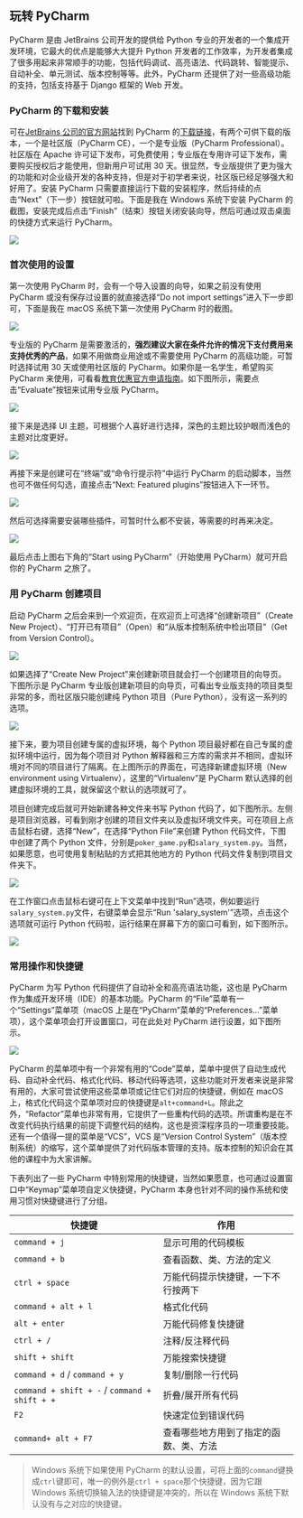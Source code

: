 ## 玩转 PyCharm

PyCharm 是由 JetBrains 公司开发的提供给 Python 专业的开发者的一个集成开发环境，它最大的优点是能够大大提升 Python 开发者的工作效率，为开发者集成了很多用起来非常顺手的功能，包括代码调试、高亮语法、代码跳转、智能提示、自动补全、单元测试、版本控制等等。此外，PyCharm 还提供了对一些高级功能的支持，包括支持基于 Django 框架的 Web 开发。

### PyCharm 的下载和安装

可在[JetBrains 公司的官方网站](https://www.jetbrains.com/)找到 PyCharm 的[下载链接](https://www.jetbrains.com/pycharm/download/)，有两个可供下载的版本，一个是社区版（PyCharm CE），一个是专业版（PyCharm Professional）。社区版在 Apache 许可证下发布，可免费使用；专业版在专用许可证下发布，需要购买授权后才能使用，但新用户可试用 30 天。很显然，专业版提供了更为强大的功能和对企业级开发的各种支持，但是对于初学者来说，社区版已经足够强大和好用了。安装 PyCharm 只需要直接运行下载的安装程序，然后持续的点击“Next”（下一步）按钮就可啦。下面是我在 Windows 系统下安装 PyCharm 的截图，安装完成后点击“Finish”（结束）按钮关闭安装向导，然后可通过双击桌面的快捷方式来运行 PyCharm。

![](res/pycharm-installation.png)

### 首次使用的设置

第一次使用 PyCharm 时，会有一个导入设置的向导，如果之前没有使用 PyCharm 或没有保存过设置的就直接选择“Do not import settings”进入下一步即可，下面是我在 macOS 系统下第一次使用 PyCharm 时的截图。

![](res/pycharm-import-settings.png)

专业版的 PyCharm 是需要激活的，**强烈建议大家在条件允许的情况下支付费用来支持优秀的产品**，如果不用做商业用途或不需要使用 PyCharm 的高级功能，可暂时选择试用 30 天或使用社区版的 PyCharm。如果你是一名学生，希望购买 PyCharm 来使用，可看看[教育优惠官方申请指南](https://sales.jetbrains.com/hc/zh-cn/articles/207154369)。如下图所示，需要点击“Evaluate”按钮来试用专业版 PyCharm。

![](res/pycharm-activation.png)

接下来是选择 UI 主题，可根据个人喜好进行选择，深色的主题比较护眼而浅色的主题对比度更好。

![](res/pycharm-ui-themes.png)

再接下来是创建可在“终端”或“命令行提示符”中运行 PyCharm 的启动脚本，当然也可不做任何勾选，直接点击“Next: Featured plugins”按钮进入下一环节。

![](res/pycharm-create-launcher.png)

然后可选择需要安装哪些插件，可暂时什么都不安装，等需要的时再来决定。

![](res/pycharm-install-plugins.png)

最后点击上图右下角的“Start using PyCharm”（开始使用 PyCharm）就可开启你的 PyCharm 之旅了。

### 用 PyCharm 创建项目

启动 PyCharm 之后会来到一个欢迎页，在欢迎页上可选择“创建新项目”（Create New Project）、“打开已有项目”（Open）和“从版本控制系统中检出项目”（Get from Version Control）。

![](res/pycharm-welcome.png)

如果选择了“Create New Project”来创建新项目就会打一个创建项目的向导页。下图所示是 PyCharm 专业版创建新项目的向导页，可看出专业版支持的项目类型非常的多，而社区版只能创建纯 Python 项目（Pure Python），没有这一系列的选项。

![](res/pycharm-project-wizard.png)

接下来，要为项目创建专属的虚拟环境，每个 Python 项目最好都在自己专属的虚拟环境中运行，因为每个项目对 Python 解释器和三方库的需求并不相同，虚拟环境对不同的项目进行了隔离。在上图所示的界面在，可选择新建虚拟环境（New environment using Virtualenv），这里的“Virtualenv”是 PyCharm 默认选择的创建虚拟环境的工具，就保留这个默认的选项就可了。

项目创建完成后就可开始新建各种文件来书写 Python 代码了，如下图所示。左侧是项目浏览器，可看到刚才创建的项目文件夹以及虚拟环境文件夹。可在项目上点击鼠标右键，选择“New”，在选择“Python File”来创建 Python 代码文件，下图中创建了两个 Python 文件，分别是`poker_game.py`和`salary_system.py`。当然，如果愿意，也可使用复制粘贴的方式把其他地方的 Python 代码文件复制到项目文件夹下。

![](res/pycharm-workspace.png)

在工作窗口点击鼠标右键可在上下文菜单中找到“Run”选项，例如要运行`salary_system.py`文件，右键菜单会显示“Run 'salary_system'”选项，点击这个选项就可运行 Python 代码啦，运行结果在屏幕下方的窗口可看到，如下图所示。

![](res/pycharm-run-result.png)

### 常用操作和快捷键

PyCharm 为写 Python 代码提供了自动补全和高亮语法功能，这也是 PyCharm 作为集成开发环境（IDE）的基本功能。PyCharm 的“File”菜单有一个“Settings”菜单项（macOS 上是在“PyCharm”菜单的“Preferences…”菜单项），这个菜单项会打开设置窗口，可在此处对 PyCharm 进行设置，如下图所示。

![](/Users/Hao/Desktop/Python-Core-50-Courses/res/pycharm-settings.png)

PyCharm 的菜单项中有一个非常有用的“Code”菜单，菜单中提供了自动生成代码、自动补全代码、格式化代码、移动代码等选项，这些功能对开发者来说是非常有用的，大家可尝试使用这些菜单项或记住它们对应的快捷键，例如在 macOS 上，格式化代码这个菜单项对应的快捷键是`alt+command+L`。除此之外，“Refactor”菜单也非常有用，它提供了一些重构代码的选项。所谓重构是在不改变代码执行结果的前提下调整代码的结构，这也是资深程序员的一项重要技能。还有一个值得一提的菜单是“VCS”，VCS 是“Version Control System”（版本控制系统）的缩写，这个菜单提供了对代码版本管理的支持。版本控制的知识会在其他的课程中为大家讲解。

下表列出了一些 PyCharm 中特别常用的快捷键，当然如果愿意，也可通过设置窗口中“Keymap”菜单项自定义快捷键，PyCharm 本身也针对不同的操作系统和使用习惯对快捷键进行了分组。

| 快捷键                                        | 作用                                   |
| --------------------------------------------- | -------------------------------------- |
| `command + j`                                 | 显示可用的代码模板                     |
| `command + b`                                 | 查看函数、类、方法的定义               |
| `ctrl + space`                                | 万能代码提示快捷键，一下不行按两下     |
| `command + alt + l`                           | 格式化代码                             |
| `alt + enter`                                 | 万能代码修复快捷键                     |
| `ctrl + /`                                    | 注释/反注释代码                        |
| `shift + shift`                               | 万能搜索快捷键                         |
| `command + d` / `command + y`                 | 复制/删除一行代码                      |
| `command + shift + -` / `command + shift + +` | 折叠/展开所有代码                      |
| `F2`                                          | 快速定位到错误代码                     |
| `command+ alt + F7`                           | 查看哪些地方用到了指定的函数、类、方法 |

> Windows 系统下如果使用 PyCharm 的默认设置，可将上面的`command`键换成`ctrl`键即可，唯一的例外是`ctrl + space`那个快捷键，因为它跟 Windows 系统切换输入法的快捷键是冲突的，所以在 Windows 系统下默认没有与之对应的快捷键。
